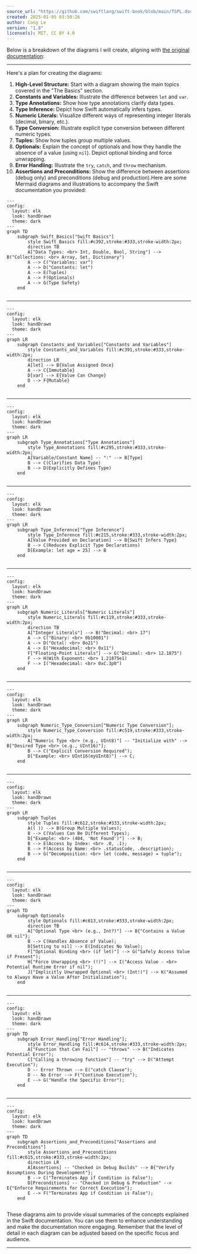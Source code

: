 ```yaml
---
source_url: "https://github.com/swiftlang/swift-book/blob/main/TSPL.docc/LanguageGuide/TheBasics.md"
created: 2025-01-05 03:50:26
author: Cong Le
version: "1.0"
license(s): MIT, CC BY 4.0
---
```



Below is a breakdown of the diagrams I will create, aligning with [the original documentation](https://github.com/swiftlang/swift-book/blob/main/TSPL.docc/LanguageGuide/TheBasics.md):

---



Here's a plan for creating the diagrams:

1. **High-Level Structure:** Start with a diagram showing the main topics covered in the "The Basics" section.
2. **Constants and Variables:**  Illustrate the difference between `let` and `var`.
3. **Type Annotations:** Show how type annotations clarify data types.
4. **Type Inference:** Depict how Swift automatically infers types.
5. **Numeric Literals:** Visualize different ways of representing integer literals (decimal, binary, etc.).
6. **Type Conversion:** Illustrate explicit type conversion between different numeric types.
7. **Tuples:**  Show how tuples group multiple values.
8. **Optionals:** Explain the concept of optionals and how they handle the absence of a value (using `nil`). Depict optional binding and force unwrapping.
9. **Error Handling:**  Illustrate the `try`, `catch`, and `throw` mechanism.
10. **Assertions and Preconditions:** Show the difference between assertions (debug only) and preconditions (debug and production).Here are some Mermaid diagrams and illustrations to accompany the Swift documentation you provided:

```mermaid
---
config:
  layout: elk
  look: handDrawn
  theme: dark
---
graph TD
    subgraph Swift_Basics["Swift Basics"]
	    style Swift_Basics fill:#c392,stroke:#333,stroke-width:2px;
        direction TB
        A["Data Types: <br> Int, Double, Bool, String"] --> B("Collections: <br> Array, Set, Dictionary")
        A --> C("Variables: var")
        A --> D("Constants: let")
        A --> E(Tuples)
        A --> F(Optionals)
        A --> G(Type Safety)
    end
    
```

---


```mermaid
---
config:
  layout: elk
  look: handDrawn
  theme: dark
---
graph LR
    subgraph Constants_and_Variables["Constants and Variables"]
	    style Constants_and_Variables fill:#c391,stroke:#333,stroke-width:2px;
        direction LR
        A[let] --> B{Value Assigned Once}
        A --> C{Immutable}
        D[var] --> E{Value Can Change}
        D --> F{Mutable}
    end
    
```

---


```mermaid
---
config:
  layout: elk
  look: handDrawn
  theme: dark
---
graph LR
    subgraph Type_Annotations["Type Annotations"]
        style Type_Annotations fill:#c295,stroke:#333,stroke-width:2px;
        A[Variable/Constant Name] -- ":" --> B[Type]
        B --> C(Clarifies Data Type)
        B --> D(Explicitly Defines Type)
    end
    
```

---


```mermaid
---
config:
  layout: elk
  look: handDrawn
  theme: dark
---
graph LR
    subgraph Type_Inference["Type Inference"]
        style Type_Inference fill:#c215,stroke:#333,stroke-width:2px;
        A[Value Provided on Declaration] --> B{Swift Infers Type}
        B --> C(Reduces Explicit Type Declarations)
        D[Example: let age = 25] --> B
    end
    
```

---


```mermaid
---
config:
  layout: elk
  look: handDrawn
  theme: dark
---
graph LR
    subgraph Numeric_Literals["Numeric Literals"]
        style Numeric_Literals fill:#c119,stroke:#333,stroke-width:2px;
        direction TB
        A["Integer Literals"] --> B("Decimal: <br> 17")
        A --> C("Binary: <br> 0b10001")
        A --> D("Octal: <br> 0o21")
        A --> E("Hexadecimal: <br> 0x11")
        F["Floating-Point Literals"] --> G("Decimal: <br> 12.1875")
        F --> H(With Exponent: <br> 1.21875e1)
        F --> I("Hexadecimal: <br> 0xC.3p0")
    end
    
```

---


```mermaid
---
config:
  layout: elk
  look: handDrawn
  theme: dark
---
graph LR
    subgraph Numeric_Type_Conversion["Numeric Type Conversion"];
        style Numeric_Type_Conversion fill:#c519,stroke:#333,stroke-width:2px;
        A["Numeric Type <br> (e.g., UInt8)"] -- "Initialize with" --> B["Desired Type <br> (e.g., UInt16)"];
        B --> C("Explicit Conversion Required");
        D["Example: <br> UInt16(myUInt8)"] --> C;
    end
    
```

---


```mermaid
---
config:
  layout: elk
  look: handDrawn
  theme: dark
---
graph LR
    subgraph Tuples
        style Tuples fill:#c612,stroke:#333,stroke-width:2px;
        A(( )) --> B(Group Multiple Values);
        B --> C(Values Can Be Different Types);
        D["Example: <br> (404, 'Not Found')"] --> B;
        B --> E(Access by Index: <br> .0, .1);
        B --> F(Access by Name: <br> .statusCode, .description);
        B --> G("Decomposition: <br> let (code, message) = tuple");
    end
    
```

---


```mermaid
---
config:
  layout: elk
  look: handDrawn
  theme: dark
---
graph TD
    subgraph Optionals
        style Optionals fill:#c613,stroke:#333,stroke-width:2px;
        direction TB
        A["Optional Type <br> (e.g., Int?)"] --> B{"Contains a Value OR nil"};
        B --> C(Handles Absence of Value);
        D[Setting to nil] --> E(Indicates No Value);
        F["Optional Binding <br> (if let)"] --> G("Safely Access Value if Present");
        H["Force Unwrapping <br> (!)"] --> I("Access Value - <br> Potential Runtime Error if nil");
        J["Implicitly Unwrapped Optional <br> (Int!)"] --> K("Assumed to Always Have a Value After Initialization");
    end
    
```

---


```mermaid
---
config:
  layout: elk
  look: handDrawn
  theme: dark
---
graph TD
    subgraph Error_Handling["Error Handling"];
        style Error_Handling fill:#c614,stroke:#333,stroke-width:2px;
        A["Function that Can Fail"] -- "throws" --> B("Indicates Potential Error");
        C["Calling a throwing function"] -- "try" --> D("Attempt Execution");
        D -- Error Thrown --> E("catch Clause");
        D -- No Error --> F("Continue Execution");
        E --> G("Handle the Specific Error");
    end
    
```

---


```mermaid
---
config:
  layout: elk
  look: handDrawn
  theme: dark
---
graph TD
    subgraph Assertions_and_Preconditions["Assertions and Preconditions"]
        style Assertions_and_Preconditions fill:#c615,stroke:#333,stroke-width:2px;
        direction LR
        A[Assertions] -- "Checked in Debug Builds" --> B{"Verify Assumptions During Development"};
        B --> C("Terminates App if Condition is False");
        D[Preconditions] -- "Checked in Debug & Production" --> E{"Enforce Requirements for Correct Execution"};
        E --> F("Terminates App if Condition is False");
    end
    
```



These diagrams aim to provide visual summaries of the concepts explained in the Swift documentation. You can use them to enhance understanding and make the documentation more engaging. Remember that the level of detail in each diagram can be adjusted based on the specific focus and audience.

---

